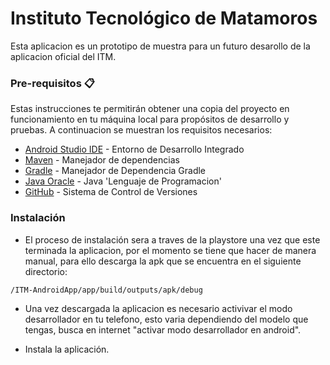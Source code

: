 # Instituto Tecnológico de Matamoros

Esta aplicacion es un prototipo de muestra para un futuro desarollo de la aplicacion oficial del ITM.

### Pre-requisitos 📋

Estas instrucciones te permitirán obtener una copia del proyecto en funcionamiento en tu máquina local para propósitos de desarrollo y pruebas. A continuacion se muestran los requisitos necesarios:

* [Android Studio IDE](https://developer.android.com/studio) - Entorno de Desarrollo Integrado
* [Maven](https://maven.apache.org/) - Manejador de dependencias
* [Gradle](https://gradle.org/) - Manejador de Dependencia Gradle
* [Java Oracle](https://www.java.com/es/) - Java 'Lenguaje de Programacion'
* [GitHub](https://github.com/) - Sistema de Control de Versiones

### Instalación

* El proceso de instalación sera a traves de la playstore una vez que este terminada la aplicacion, por el momento se tiene que hacer de manera manual, para ello descarga la apk que se encuentra en el siguiente directorio:

```
/ITM-AndroidApp/app/build/outputs/apk/debug
```

* Una vez descargada la aplicacion es necesario activivar el modo desarrollador en tu telefono, esto varia dependiendo del modelo que tengas, busca en internet "activar modo desarrollador en android".

* Instala la aplicación.
